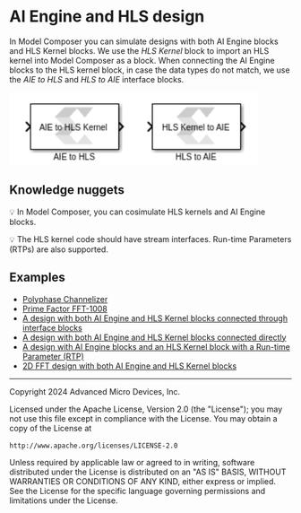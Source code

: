 # AI Engine and HLS design
In Model Composer you can simulate designs with both AI Engine blocks and HLS Kernel blocks. We use the *HLS Kernel* block to import an HLS kernel into Model Composer as a block. When connecting the AI Engine blocks to the HLS kernel block, in case the data types do not match, we use the *AIE to HLS* and *HLS to AIE* interface blocks.

![](images/interface_blocks.PNG)

## Knowledge nuggets
:bulb: In Model Composer, you can cosimulate HLS kernels and AI Engine blocks.

:bulb: The HLS kernel code should have stream interfaces. Run-time Parameters (RTPs) are also supported. 

## Examples
- [Polyphase Channelizer](Channelizer/README.md)
- [Prime Factor FFT-1008](Prime_Factor_FFT/README.md)
- [A design with both AI Engine and HLS Kernel blocks connected through interface blocks ](AIE_HLS_with_interface/README.md)
- [A design with both AI Engine and HLS Kernel blocks connected directly ](AIE_HLS_without_interface/README.md)
- [A design with AI Engine blocks and an HLS Kernel block with a Run-time Parameter (RTP) ](AIE_HLS_clipper/README.md)
- [2D FFT design with both AI Engine and HLS Kernel blocks](FFT2D/README.md)

------------
Copyright 2024 Advanced Micro Devices, Inc.

Licensed under the Apache License, Version 2.0 (the "License");
you may not use this file except in compliance with the License.
You may obtain a copy of the License at

    http://www.apache.org/licenses/LICENSE-2.0

Unless required by applicable law or agreed to in writing, software
distributed under the License is distributed on an "AS IS" BASIS,
WITHOUT WARRANTIES OR CONDITIONS OF ANY KIND, either express or implied.
See the License for the specific language governing permissions and
limitations under the License.
